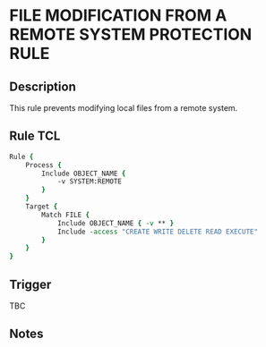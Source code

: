 # FILE MODIFICATION FROM A REMOTE SYSTEM PROTECTION RULE

## Description
This rule prevents modifying local files from a remote system.

## Rule TCL
```tcl
Rule {
    Process {
        Include OBJECT_NAME {
            -v SYSTEM:REMOTE
        }
    }
    Target {
        Match FILE {
            Include OBJECT_NAME { -v ** }
            Include -access "CREATE WRITE DELETE READ EXECUTE"
        }
    }
}
```

## Trigger
TBC

## Notes